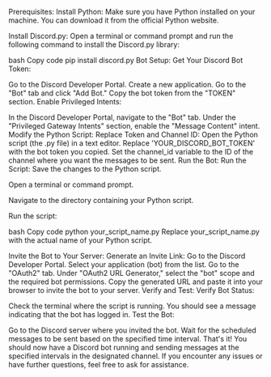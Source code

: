 Prerequisites:
Install Python:
Make sure you have Python installed on your machine. You can download it from the official Python website.

Install Discord.py:
Open a terminal or command prompt and run the following command to install the Discord.py library:

bash
Copy code
pip install discord.py
Bot Setup:
Get Your Discord Bot Token:

Go to the Discord Developer Portal.
Create a new application.
Go to the "Bot" tab and click "Add Bot."
Copy the bot token from the "TOKEN" section.
Enable Privileged Intents:

In the Discord Developer Portal, navigate to the "Bot" tab.
Under the "Privileged Gateway Intents" section, enable the "Message Content" intent.
Modify the Python Script:
Replace Token and Channel ID:
Open the Python script (the .py file) in a text editor.
Replace 'YOUR_DISCORD_BOT_TOKEN' with the bot token you copied.
Set the channel_id variable to the ID of the channel where you want the messages to be sent.
Run the Bot:
Run the Script:
Save the changes to the Python script.

Open a terminal or command prompt.

Navigate to the directory containing your Python script.

Run the script:

bash
Copy code
python your_script_name.py
Replace your_script_name.py with the actual name of your Python script.

Invite the Bot to Your Server:
Generate an Invite Link:
Go to the Discord Developer Portal.
Select your application (bot) from the list.
Go to the "OAuth2" tab.
Under "OAuth2 URL Generator," select the "bot" scope and the required bot permissions.
Copy the generated URL and paste it into your browser to invite the bot to your server.
Verify and Test:
Verify Bot Status:

Check the terminal where the script is running. You should see a message indicating that the bot has logged in.
Test the Bot:

Go to the Discord server where you invited the bot.
Wait for the scheduled messages to be sent based on the specified time interval.
That's it! You should now have a Discord bot running and sending messages at the specified intervals in the designated channel. If you encounter any issues or have further questions, feel free to ask for assistance.





